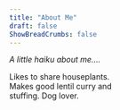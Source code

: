 ```yaml
---
title: "About Me"
draft: false
ShowBreadCrumbs: false
---
```


*A little haiku about me....*

Likes to share houseplants.<br>
Makes good lentil curry and<br>
stuffing. Dog lover.
